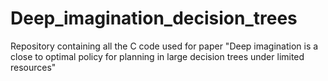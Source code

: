 # Deep_imagination_decision_trees
Repository containing all the C code used for paper "Deep imagination is a close to optimal policy for planning in large decision trees under limited resources"

